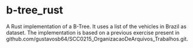 # b-tree_rust
A Rust implementation of a B-Tree. It uses a list of the vehicles in Brazil as dataset. The implementation is based on a previous exercise present in github.com/gustavosb64/SCC0215_OrganizacaoDeArquivos_Trabalhos.git.

